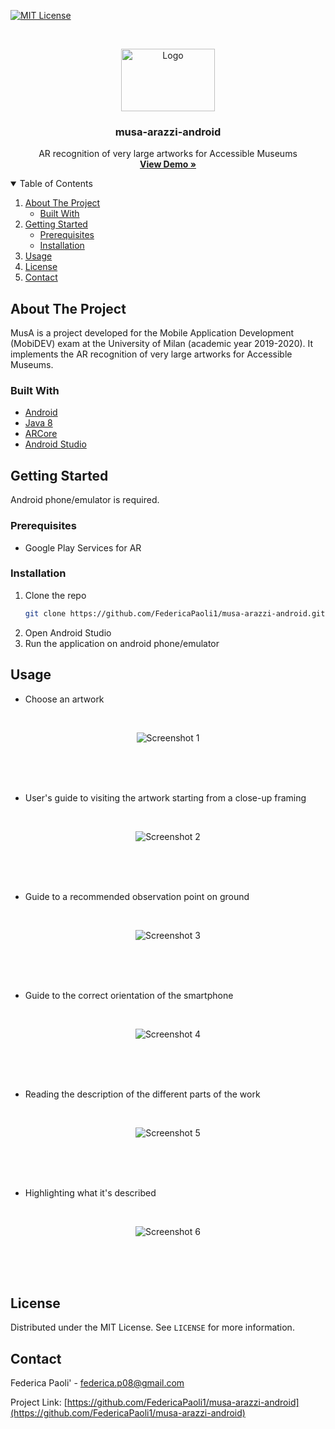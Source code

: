 <!-- PROJECT SHIELDS -->
[![MIT License](https://img.shields.io/github/license/FedericaPaoli1/musa-arazzi-android.svg?branch=master)](https://github.com/FedericaPaoli1/musa-arazzi-android/LICENSE)


<!-- PROJECT LOGO -->
<br />
<p align="center">
  <a href="https://github.com/FedericaPaoli1/musa-arazzi-android">
    <img src="/app/src/main/res/drawable/ic_launcher.png" alt="Logo" width="150" height="100">
  </a>
 
  <h3 align="center">musa-arazzi-android</h3>

  <p align="center">
    AR recognition of very large artworks for Accessible Museums
    <br />
    <a href="https://drive.google.com/file/d/1dA2lSNrJ3ZgYb9iCgIR-CV-XcCJxkBzg/view?usp=sharing"><strong>View Demo »</strong></a>
  </p>
</p>



<!-- TABLE OF CONTENTS -->
<details open="open">
  <summary>Table of Contents</summary>
  <ol>
    <li>
      <a href="#about-the-project">About The Project</a>
      <ul>
        <li><a href="#built-with">Built With</a></li>
      </ul>
    </li>
    <li>
      <a href="#getting-started">Getting Started</a>
      <ul>
        <li><a href="#prerequisites">Prerequisites</a></li>
        <li><a href="#installation">Installation</a></li>
      </ul>
    </li>
    <li><a href="#usage">Usage</a></li>
    <li><a href="#license">License</a></li>
    <li><a href="#contact">Contact</a></li>
  </ol>
</details>



<!-- ABOUT THE PROJECT -->
## About The Project

MusA is a project developed for the Mobile Application Development (MobiDEV) exam at the University of Milan (academic year 2019-2020). 
It implements the AR recognition of very large artworks for Accessible Museums. 

### Built With

* [Android](https://developer.android.com/)
* [Java 8](https://docs.oracle.com/javase/8/)
* [ARCore](https://developers.google.com/ar/develop)
* [Android Studio](https://developer.android.com/studio)


<!-- GETTING STARTED -->
## Getting Started

Android phone/emulator is required.

### Prerequisites

* Google Play Services for AR

### Installation

1. Clone the repo
   ```sh
   git clone https://github.com/FedericaPaoli1/musa-arazzi-android.git
   ```
2. Open Android Studio
3. Run the application on android phone/emulator


<!-- USAGE EXAMPLES -->
## Usage
* Choose an artwork
<br />
<p align="center">
  <img src="screenshots/Screenshot1.png" alt="Screenshot 1">
</p>
<br />
<br />
<br />

* User's guide to visiting the artwork starting from a close-up framing 
<br />
<p align="center">
  <img src="screenshots/Screenshot2.png" alt="Screenshot 2">
</p>
<br />
<br />
<br />

* Guide to a recommended observation point on ground
<br />
<p align="center">
  <img src="screenshots/Screenshot3.png" alt="Screenshot 3">
</p>
<br />
<br />
<br />

* Guide to the correct orientation of the smartphone
<br />
<p align="center">
  <img src="screenshots/Screenshot4.png" alt="Screenshot 4">
</p>
<br />
<br />
<br />

* Reading the description of the different parts of the work
<br />
<p align="center">
  <img src="screenshots/Screenshot5.png" alt="Screenshot 5">
</p>
<br />
<br />
<br />


* Highlighting what it's described
<br />
<p align="center">
  <img src="screenshots/Screenshot6.png" alt="Screenshot 6">
</p>
<br />
<br />
<br />


<!-- LICENSE -->
## License

Distributed under the MIT License. See `LICENSE` for more information.



<!-- CONTACT -->
## Contact

Federica Paoli' - federica.p08@gmail.com

Project Link: [https://github.com/FedericaPaoli1/musa-arazzi-android](https://github.com/FedericaPaoli1/musa-arazzi-android)
